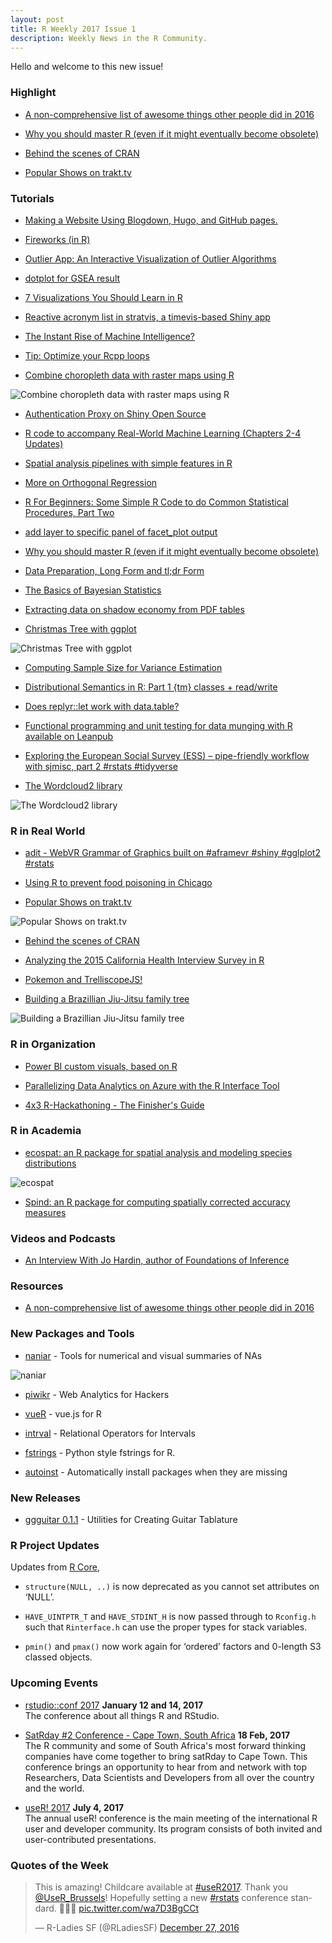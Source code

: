 ```yaml
---
layout: post
title: R Weekly 2017 Issue 1
description: Weekly News in the R Community.
---
```


Hello and welcome to this new issue!

### Highlight

+ [A non-comprehensive list of awesome things other people did in 2016](http://simplystatistics.org/2016/12/20/noncomprehensive-list-of-awesome/)

+ [Why you should master R (even if it might eventually become obsolete)](http://sharpsightlabs.com/blog/master-r-obsolete/)

+ [Behind the scenes of CRAN](http://blog.h2o.ai/2016/12/behind-the-scenes-of-cran/)

+ [Popular Shows on trakt.tv](https://stats.jemu.name/tvshows/trakt/trakt-popular.html)


### Tutorials

+ [Making a Website Using Blogdown, Hugo, and GitHub pages.](https://proquestionasker.github.io/blog/Making_Site/)

+ [Fireworks (in R)](http://www.theanalyticslab.nl/2016/12/30/fireworks-in-r/)

+ [Outlier App: An Interactive Visualization of Outlier Algorithms](http://datascienceplus.com/outlier-app-an-interactive-visualization-of-outlier-algorithms/)

+ [dotplot for GSEA result](https://guangchuangyu.github.io/2016/12/dotplot-for-gsea-result)

+ [7 Visualizations You Should Learn in R](http://www.tatvic.com/blog/7-visualizations-learn-r-2/)

+ [Reactive acronym list in stratvis, a timevis-based Shiny app](http://feedproxy.google.com/~r/DataProne-R/~3/Ip4q84Z1Gt8/acronym-list-in-timevis-shiny-app.html)

+ [The Instant Rise of Machine Intelligence?](http://flovv.github.io/MachineLearning_Improvement/)

+ [Tip: Optimize your Rcpp loops](https://privefl.github.io/blog/Tip-Optimize-your-Rcpp-loops/)

+ [Combine choropleth data with raster maps using R](http://blog.revolutionanalytics.com/2016/12/swiss-map.html)

![Combine choropleth data with raster maps using R](https://cdn.rawgit.com/rweekly/image/master/2017-01-02/tm-final-map.png)

+ [Authentication Proxy on Shiny Open Source](http://blog.datascienceheroes.com/authentication-proxy-on-shiny-open-source/)

+ [R code to accompany Real-World Machine Learning (Chapters 2-4 Updates)](http://feedproxy.google.com/~r/DataProne-R/~3/-mcfn1WsWYs/real-world-machine-learning-with-R-chapters-2-3-4-updates.html)

+ [Spatial analysis pipelines with simple features in R ](https://walkerke.github.io/2016/12/spatial-pipelines/)

+ [More on Orthogonal Regression](http://davegiles.blogspot.com/2016/12/more-on-orthogonal-regression.html)

+ [R For Beginners:  Some Simple R Code to do Common Statistical Procedures, Part Two](https://dmwiig.net/2016/12/27/r-for-beginners-some-simple-r-code-to-do-common-statistical-procedures-part-two/)

+ [add layer to specific panel of facet_plot output](https://guangchuangyu.github.io/2016/12/add-layer-to-specific-panel-of-facet_plot-output)

+ [Why you should master R (even if it might eventually become obsolete)](http://sharpsightlabs.com/blog/master-r-obsolete/)

+ [Data Preparation, Long Form and tl;dr Form](http://www.win-vector.com/blog/2016/12/data-preparation-long-form-and-tldr-form/)

+ [The Basics of Bayesian Statistics](http://blog.revolutionanalytics.com/2016/12/bayesian-inference.html)

+ [Extracting data on shadow economy from PDF tables](http://ellisp.github.io/blog/2016/12/26/shadow-economy)

+ [Christmas Tree with ggplot](http://www.theanalyticslab.nl/2016/12/25/christmas-tree-with-ggplot/)

![Christmas Tree with ggplot](https://cdn.rawgit.com/kromme/R-Christmas-Tree/604bb3524a9637764dff06d2ab9fded20f37d12d/ChristmasTree.png)

+ [Computing Sample Size for Variance Estimation](http://hagutierrezro.blogspot.com/2016/12/computing-sample-size-for-variance.html)

+ [Distributional Semantics in R: Part 1 {tm} classes + read/write](http://www.exactness.net/post/154910180365)

+ [Does replyr::let work with data.table?](http://www.win-vector.com/blog/2016/12/does-replyrlet-work-with-data-table/)


+ [Functional programming and unit testing for data munging with R available on Leanpub](http://www.brodrigues.co/blog/2016-12-24-functional-programming-and-unit-testing-for-data-munging-with-r-available-on-leanpub/)

+ [Exploring the European Social Survey (ESS) – pipe-friendly workflow with sjmisc, part 2 #rstats #tidyverse](https://strengejacke.wordpress.com/2016/12/22/exploring-the-european-social-survey-ess-pipe-friendly-workflow-with-sjmisc-part-2-rstats-tidyverse/)

+ [The Wordcloud2 library](http://www.r-graph-gallery.com/2016/12/09/the-wordcloud2-library/)

![The Wordcloud2 library](https://www.r-graph-gallery.com/wp-content/uploads/2016/11/196_wordcloud_ex6.png)

### R in Real World

+ [adit - WebVR Grammar of Graphics built on #aframevr #shiny #gglplot2 #rstats](https://github.com/wmurphyrd/adit)

+ [Using R to prevent food poisoning in Chicago](http://blog.revolutionanalytics.com/2016/12/food-inspection-forecasting.html)

+ [Popular Shows on trakt.tv](https://stats.jemu.name/tvshows/trakt/trakt-popular.html)

![Popular Shows on trakt.tv](https://stats.jemu.name/tvshows/trakt/plots/top-gear.png)

+ [Behind the scenes of CRAN](http://blog.h2o.ai/2016/12/behind-the-scenes-of-cran/)

+ [Analyzing the 2015 California Health Interview Survey in R](http://blog.ryanwalker.us/2016/12/analyzing-2015-california-health.html)

+ [Pokemon and TrelliscopeJS!](http://ryanhafen.com/blog/pokemon)

<!-- !Creating a network of human gene homology with R and D3 (without html widget for easy loading) ](https://shiring.github.io/genome/2016/12/12/homologous_genes_post_noHTML)-->

+ [Building a Brazillian Jiu-Jitsu family tree](http://www.fightprior.com/2016/12/29/BJJ_family/)

![Building a Brazillian Jiu-Jitsu family tree](https://cdn.rawgit.com/rweekly/image/master/2017-01-02/static_tree-1.png)


### R in Organization

+ [Power BI custom visuals, based on R](http://blog.revolutionanalytics.com/2016/12/power-bi-custom-visuals-based-on-r.html)

+ [Parallelizing Data Analytics on Azure with the R Interface Tool](http://blog.revolutionanalytics.com/2016/12/azure-r-interface-tool.html)

+ [4x3 R-Hackathoning - The Finisher's Guide](http://staff.math.su.se/hoehle/blog/2016/12/12/hackinthedark.html)

### R in Academia

+ [ecospat: an R package for spatial analysis and modeling species distributions](http://onlinelibrary.wiley.com/doi/10.1111/ecog.02671/full)

![ecospat](https://pbs.twimg.com/media/C07JYmAWgAA9hvA.png)

+ [Spind: an R package for computing spatially corrected accuracy measures](http://onlinelibrary.wiley.com/doi/10.1111/ecog.02593/full)

### Videos and Podcasts

+ [An Interview With Jo Hardin, author of Foundations of Inference](http://www.datacamp.com/community/blog/an-interview-with-jo-hardin-author-of-foundations-of-inference)

### Resources

+ [A non-comprehensive list of awesome things other people did in 2016](http://simplystatistics.org/2016/12/20/noncomprehensive-list-of-awesome/)

### New Packages and Tools

+ [naniar](https://github.com/njtierney/naniar) - Tools for numerical and visual summaries of NAs

![naniar](https://cdn.rawgit.com/njtierney/naniar/92f85df3dceb9703a50b48ab2a81e2f600376510/README-unnamed-chunk-2-1.png)

+ [piwikr](https://amarder.github.io/piwikr/) - Web Analytics for Hackers 

+ [vueR](https://github.com/timelyportfolio/vueR) -  vue.js for R

+ [intrval](https://github.com/psolymos/intrval) - Relational Operators for Intervals

+ [fstrings](https://github.com/jimhester/fstrings) -  Python style fstrings for R.

+ [autoinst](https://github.com/jimhester/autoinst) -  Automatically install packages when they are missing

### New Releases

+ [ggguitar 0.1.1](http://www.r-chart.com/2016/12/new-release-of-ggguitar-available-on.html) - Utilities for Creating Guitar Tablature

### R Project Updates

Updates from [R Core](http://developer.r-project.org/blosxom.cgi/R-devel/NEWS), 

+ `structure(NULL, ..)` is now deprecated as you cannot set attributes on ‘NULL’.

+ `HAVE_UINTPTR_T` and `HAVE_STDINT_H` is now passed through to `Rconfig.h` such that `Rinterface.h` can use the proper types for stack variables.  

+ `pmin()` and `pmax()` now work again for ‘ordered’ factors and 0-length S3 classed objects.

### Upcoming Events

+ [rstudio::conf 2017](https://www.rstudio.com/conference/)  **January 12 and 14, 2017** <br>
The conference about all things R and RStudio.<br /> 

+ [SatRday #2 Conference - Cape Town, South Africa](http://capetown2017.satrdays.org/) **18 Feb, 2017** <br />
The R community and some of South Africa's most forward thinking companies have come together to bring satRday to Cape Town. This conference brings an opportunity to hear from and network with top Researchers, Data Scientists and Developers from all over the country and the world. 

+ [useR! 2017](http://user2017.brussels/) **July 4, 2017** <br />
The annual useR! conference is the main meeting of the international R user and developer community. Its program consists of both invited and user-contributed presentations.  <br />

### Quotes of the Week

<blockquote class="twitter-tweet" data-lang="en"><p lang="en" dir="ltr">This is amazing! Childcare available at <a href="https://twitter.com/hashtag/useR2017?src=hash">#useR2017</a>. Thank you <a href="https://twitter.com/UseR_Brussels">@UseR_Brussels</a>! Hopefully setting a new <a href="https://twitter.com/hashtag/rstats?src=hash">#rstats</a> conference standard. 💪💜👏 <a href="https://t.co/wa7D3BgCCt">pic.twitter.com/wa7D3BgCCt</a></p>&mdash; R-Ladies SF (@RLadiesSF) <a href="https://twitter.com/RLadiesSF/status/813773057248477184">December 27, 2016</a></blockquote>
